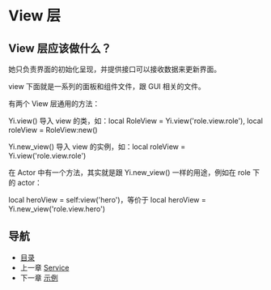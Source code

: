 # View 层

## View 层应该做什么？

她只负责界面的初始化呈现，并提供接口可以接收数据来更新界面。

view 下面就是一系列的面板和组件文件，跟 GUI 相关的文件。

有两个 View 层通用的方法：

Yi.view()
	导入 view 的类，如：local RoleView = Yi.view('role.view.role'), local roleView = RoleView:new()

Yi.new_view()
	导入 view 的实例，如：local roleView = Yi.view('role.view.role')

在 Actor 中有一个方法，其实就是跟 Yi.new_view() 一样的用途，例如在 role 下的 actor：

local heroView = self:view('hero')，等价于 local heroView = Yi.new_view('role.view.hero')

## 导航
- [目录](00.md)
- 上一章 [Service](04.md)
- 下一章 [示例](06.md)